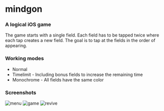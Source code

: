 # mindgon
### A logical iOS game
The game starts with a single field. Each field has to be tapped twice where each tap creates a new field.
The goal is to tap at the fields in the order of appearing.


### Working modes
- Normal
- Timelimit - Including bonus fields to increase the remaining time
- Monochrome - All fields have the same color


### Screenshots
![menu](./screenshots/)
![game](./screenshots/)
![revive](./screenshots/)

